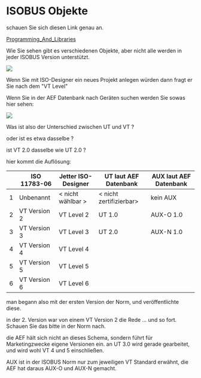 # ISOBUS Objekte

schauen Sie sich diesen Link genau an. 

[Programming\_And\_Libraries](https://extranet.epec.fi/Public/Manuals/EPEC_Programming_And_Libraries/projecttopics/topic000962.htm)

Wie Sie sehen gibt es verschiedenen Objekte, aber nicht alle werden in jeder ISOBUS Version unterstützt. 

![](https://user-images.githubusercontent.com/69573151/94335435-08939880-ffdc-11ea-92e7-662f2ff7779f.png)

Wenn Sie mit ISO-Designer ein neues Projekt anlegen würden dann fragt er Sie nach dem "VT Level"

Wenn Sie in der AEF Datenbank nach Geräten suchen werden Sie sowas hier sehen:

![](https://user-images.githubusercontent.com/69573151/94335523-5f996d80-ffdc-11ea-9032-8de45bd5b318.png)

Was ist also der Unterschied zwischen UT und VT ? 

oder ist es etwa dasselbe ? 

ist VT 2.0 dasselbe wie UT 2.0 ? 

hier kommt die Auflösung:

|   | ISO 11783-06 | Jetter ISO-Designer | UT laut AEF Datenbank | AUX laut AEF Datenbank |
| --- | --- | --- | --- | --- |
| 1 | Unbenannt | \< nicht wählbar > | \< nicht zertifizierbar> | kein AUX |
| 2 | VT Version 2 | VT Level 2 | UT 1.0 | AUX-O 1.0 |
| 3 | VT Version 3 | VT Level 3 | UT 2.0 | AUX-N 1.0 |
| 4 | VT Version 4 | VT Level 4 |   |   |
| 5 | VT Version 5 | VT Level 5 |   |   |
| 6 | VT Version 6 | VT Level 6 |   |   |

man begann also mit der ersten Version der Norm, und veröffentlichte diese. 

in der 2. Version war von einem VT Version 2 die Rede ... und so fort. Schauen Sie das bitte in der Norm nach. 

die AEF hält sich nicht an dieses Schema, sondern führt für Marketingzwecke eigene Versionen ein. an UT 3.0 wird gerade gearbeitet, und wird wohl VT 4 und 5 einschließen. 

AUX ist in der ISOBUS Norm nur zum jeweiligen VT Standard erwähnt, die AEF hat daraus AUX-O und AUX-N gemacht.
